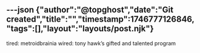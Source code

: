 ---json
{"author":"@topghost","date":"Git created","title":"","timestamp":1746777126846,"tags":[],"layout":"layouts/post.njk"}
---
tired: metroidbrainia
wired: tony hawk&#x2019;s gifted and talented program
